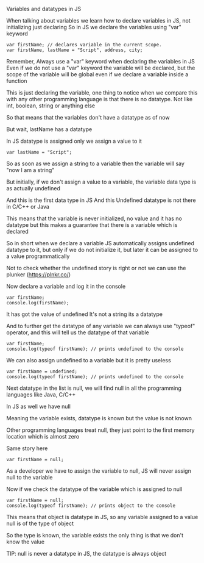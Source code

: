 Variables and datatypes in JS

When talking about variables we learn how to declare variables in JS, not initializing just declaring
So in JS we declare the variables using "var" keyword

```
var firstName; // declares variable in the current scope.
var firstName, lastName = "Script", address, city;
```

Remember, Always use a "var" keyword when declaring the variables in JS
Even if we do not use a "var" keyword the variable will be declared, but the scope of the variable will be global even if we declare a variable inside a function

This is just declaring the variable, one thing to notice when we compare this with any other programming language is that there is no datatype. Not like int, boolean, string or anything else

So that means that the variables don't have a datatype as of now

But wait, lastName has a datatype

In JS datatype is assigned only we assign a value to it

```
var lastName = "Script";
```

So as soon as we assign a string to a variable then the variable will say "now I am a string"

But initially, if we don't assign a value to a variable, the variable data type is as actually undefined

And this is the first data type in JS
And this Undefined datatype is not there in C/C++ or Java

This means that the variable is never initialized, no value and it has no datatype but this makes a guarantee that there is a variable which is declared

So in short when we declare a variable JS automatically assigns undefined datatype to it, but only if we do not initialize it, but later it can be assigned to a value programmatically

Not to check whether the undefined story is right or not we can use the plunker (https://plnkr.co/)

Now declare a variable and log it in the console

```
var firstName;
console.log(firstName);
```

It has got the value of undefined
It's not a string its a datatype

And to further get the datatype of any variable we can always use "typeof" operator, and this will tell us the datatype of that variable

```
var firstName;
console.log(typeof firstName); // prints undefined to the console
```

We can also assign undefined to a variable but it is pretty useless

```
var firstName = undefined;
console.log(typeof firstName); // prints undefined to the console
```

Next datatype in the list is null, we will find null in all the programming languages like Java, C/C++

In JS as well we have null

Meaning the variable exists, datatype is known but the value is not known

Other programming languages treat null, they just point to the first memory location which is almost zero

Same story here

```
var firstName = null;
```

As a developer we have to assign the variable to null, JS will never assign null to the variable

Now if we check the datatype of the variable which is assigned to null

```
var firstName = null;
console.log(typeof firstName); // prints object to the console
```

This means that object is datatype in JS, so any variable assigned to a value null is of the type of object

So the type is known, the variable exists the only thing is that we don't know the value

TIP: null is never a datatype in JS, the datatype is always object